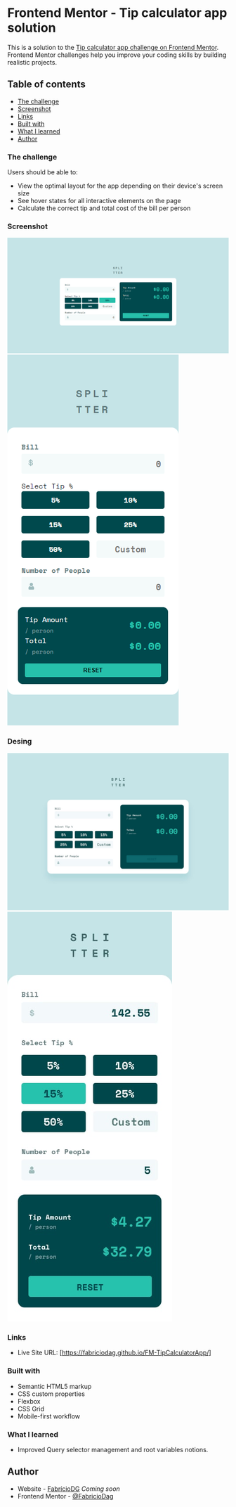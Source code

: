 # Frontend Mentor - Tip calculator app solution

This is a solution to the [Tip calculator app challenge on Frontend Mentor](https://www.frontendmentor.io/challenges/tip-calculator-app-ugJNGbJUX). Frontend Mentor challenges help you improve your coding skills by building realistic projects.

## Table of contents

  - [The challenge](#the-challenge)
  - [Screenshot](#screenshot)
  - [Links](#links)
  - [Built with](#built-with)
  - [What I learned](#what-i-learned)
- [Author](#author)



### The challenge

Users should be able to:

- View the optimal layout for the app depending on their device's screen size
- See hover states for all interactive elements on the page
- Calculate the correct tip and total cost of the bill per person

### Screenshot

![](./Screenshots/desktop.png)
![](./Screenshots/mobile.png)

### Desing

![](./design/desktop-design-empty.jpg)
![](./design/mobile-design.jpg)


### Links

- Live Site URL: [https://fabriciodag.github.io/FM-TipCalculatorApp/]

### Built with

- Semantic HTML5 markup
- CSS custom properties
- Flexbox
- CSS Grid
- Mobile-first workflow

### What I learned

- Improved Query selector management and root variables notions. 


## Author

- Website - [FabrícioDG](https://www.devfabriciodg.com) *Coming soon*
- Frontend Mentor - [@FabricioDag](https://www.frontendmentor.io/profile/FabricioDag)
